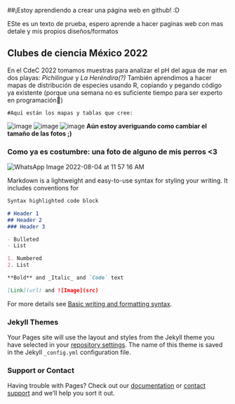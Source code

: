 ##¡Estoy aprendiendo a crear una página web en github! :D

ESte es un texto de prueba, espero aprende a hacer paginas web con mas detale y mis propios diseños/formatos 

## Clubes de ciencia México 2022
En el CdeC 2022 tomamos muestras para analizar el pH del agua de mar en dos playas: _Pichilingue_ y _La Heréndira(?)_
También aprendimos a hacer mapas de distribución de especies usando R, copiando y pegando código ya existente (porque una semana no es suficiente tiempo para ser experto en programación🤣)

    #Aquí están los mapas y tablas que cree:
![image](https://user-images.githubusercontent.com/66651727/182920501-4ccc20b7-e618-40db-935d-8e2fc2e84dc8.png)
![image](https://user-images.githubusercontent.com/66651727/182920533-f9b32fbe-0b8a-403c-90ba-bca93de15644.png)
![image](https://user-images.githubusercontent.com/66651727/182920564-59eaab68-00fd-4cbb-a395-3e89eb2538a9.png)
**Aún estoy averiguando como cambiar el tamaño de las fotos ;)**

### Como ya es costumbre: una foto de alguno de mis perros <3
![WhatsApp Image 2022-08-04 at 11 57 16 AM](https://user-images.githubusercontent.com/66651727/182918790-0df9eab2-ba00-4ec8-9a92-00ef4306cd4e.jpeg)









Markdown is a lightweight and easy-to-use syntax for styling your writing. It includes conventions for

```markdown
Syntax highlighted code block

# Header 1
## Header 2
### Header 3

- Bulleted
- List

1. Numbered
2. List

**Bold** and _Italic_ and `Code` text

[Link](url) and ![Image](src)
```

For more details see [Basic writing and formatting syntax](https://docs.github.com/en/github/writing-on-github/getting-started-with-writing-and-formatting-on-github/basic-writing-and-formatting-syntax).

### Jekyll Themes

Your Pages site will use the layout and styles from the Jekyll theme you have selected in your [repository settings](https://github.com/A-valdes/A-valdes.github.io/settings/pages). The name of this theme is saved in the Jekyll `_config.yml` configuration file.

### Support or Contact

Having trouble with Pages? Check out our [documentation](https://docs.github.com/categories/github-pages-basics/) or [contact support](https://support.github.com/contact) and we’ll help you sort it out.
